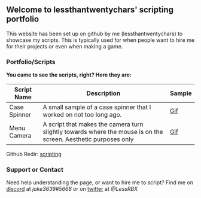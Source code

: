 ## Welcome to lessthantwentychars' scripting portfolio

This website has been set up on github by me (lessthantwentychars) to showcase my scripts. This is typically used for when people want to hire me for their projects or even when making a game.

### Portfolio/Scripts

**You came to see the scripts, right? Here they are:**

Script Name  | Description | Sample
------------ | ----------- | ------
Case Spinner | A small sample of a case spinner that I worked on not too long ago. | [Gif](https://gyazo.com/07bf4f7d094753822f6728990f16fb7b)
Menu Camera | A script that makes the camera turn slightly towards where the mouse is on the screen. Aesthetic purposes only | [Gif](https://gyazo.com/5fcc58bc95d2dec3ede3d1630b2847a3)

Github Redir: [scripting](https://lessthantwentychars.github.io/scripting/)

### Support or Contact

Need help understanding the page, or want to hire me to script? Find me on [discord](https://discordapp.com/) at *jake3639#5668* or on [twitter](https://twitter.com) at *@LessRBX*
